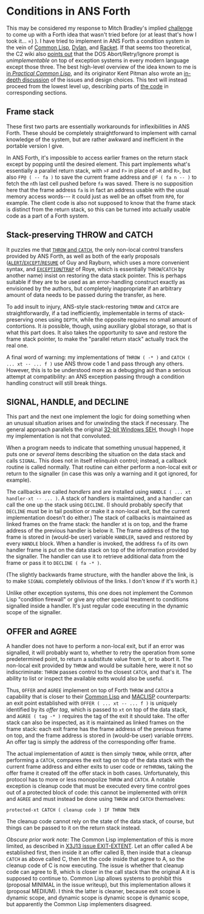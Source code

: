 # Conditions in ANS Forth

This may be considered my response to Mitch Bradley's implied
[challenge][1] to come up with a Forth idea that wasn't tried before (or
at least that's how I took it... =) ).  I have tried to implement in ANS
Forth a condition system in the vein of [Common Lisp][2], [Dylan][3],
and [Racket][4].   If that seems too theoretical, the C2 wiki also
[points out][5] that the DOS Abort/Retry/Ignore prompt is
_unimplementable_ on top of exception systems in every modern language
except those three.  The best high-level overview of the idea known to
me is [in _Practical Common Lisp_][6], and its originator Kent Pitman
also wrote an [in-depth discussion][7] of the issues and design choices.
This text will instead proceed from the lowest level up, describing
parts of [the code](condit.fth) in corresponding sections.

## Frame stack

These first two parts are essentially workarounds for inflexibilities in
ANS Forth.  These should be completely straightforward to implement with
carnal knowledge of the system, but are rather awkward and inefficient
in the portable version I give.

In ANS Forth, it's impossible to access earlier frames on the return
stack except by popping until the desired element.  This part implements
what's essentially a parallel return stack, with `>F` and `F>` in place
of `>R` and `R>`, but also `FP@ ( -- fa )` to save the current frame
address and `@F ( fa n -- )` to fetch the `n`th last cell pushed before
`fa` was saved.   There is no supposition here that the frame address
`fa` is in fact an address usable with the usual memory access words---
it could just as well be an offset from `RP0`, for example.  The client
code is also not supposed to know that the frame stack is distinct from
the return stack, so this can be turned into actually usable code as a
part of a Forth system.

## Stack-preserving THROW and CATCH

It puzzles me that [`THROW` and `CATCH`][8], the only non-local control
transfers provided by ANS Forth, as well as both of the early proposals
([`ALERT`/`EXCEPT`/`RESUME`][9] of Guy and Rayburn, which uses a more
convenient syntax, and [`EXCEPTION`/`TRAP`][10] of Roye, which is
essentially `THROW`/`CATCH` by another name) insist on restoring the
data stack pointer.  This is perhaps suitable if they are to be used as
an error-handling construct exactly as envisioned by the authors, but
completely inappropriate if an arbitrary amount of data needs to be
passed during the transfer, as here.

To add insult to injury, ANS-style stack-restoring `THROW` and `CATCH`
are straightforwardly, if a tad inefficiently, implementable in terms of
stack-preserving ones using `DEPTH`, while the opposite requires no
small amount of contortions.  It _is_ possible, though, using auxiliary
global storage, so that is what this part does.  It also takes the
opportunity to save and restore the frame stack pointer, to make the
"parallel return stack" actually track the real one.

A final word of warning: my implementations of `THROW ( -* )` and
`CATCH ( ... xt -- ... f )` use ANS throw code 1 and pass through any
others.  However, this is to be understood more as a debugging aid than
a serious attempt at compatibility: an ANS exception passing through a
condition handling construct will still break things.

## SIGNAL, HANDLE, and DECLINE

This part and the next one implement the logic for doing something when
an unusual situation arises and for unwinding the stack if necessary.
The general approach parallels the original [32-bit Windows SEH][11],
though I hope my implementation is not that convoluted.

When a program needs to indicate that something unusual happened, it
puts one _or several_ items describing the situation on the data stack
and calls `SIGNAL`.  This does not in itself relinquish control;
instead, a callback routine is called normally.  That routine can either
perform a non-local exit or return to the signaller (in case this was
only a warning and it got ignored, for example).

The callbacks are called _handlers_ and are installed using
`HANDLE ( ... xt handler-xt -- ... )`.  A stack of handlers is
maintained, and a handler can call the one up the stack using `DECLINE`.
(I should probably specify that `DECLINE` must be in tail position or
make it a non-local exit, but the current implementation doesn't do
either.)  The stack of callbacks is maintained as linked frames on the
frame stack: the handler xt is on top, and the frame address of the
previous handler is below it.  The frame address of the top frame is
stored in (would-be user) variable `HANDLER`, saved and restored by
every `HANDLE` block.  When a handler is invoked, the address `fa` of
its own handler frame is put on the data stack on top of the information
provided by the signaller.  The handler can use it to retrieve
additional data from the frame or pass it to `DECLINE ( fa -* )`.

(The slightly backwards frame structure, with the handler above the
link, is to make `SIGNAL` completely oblivious of the links.  I don't
know if it's worth it.)

Unlike other exception systems, this one does not implement the Common
Lisp "condition firewall" or give any other special treatment to
conditions signalled inside a handler.  It's just regular code executing
in the dynamic scope of the signaller.

## OFFER and AGREE

A handler does not have to perform a non-local exit, but if an error was
signalled, it will probably want to, whether to retry the operation from
some predetermined point, to return a substitute value from it, or to
abort it.  The non-local exit provided by `THROW` and would be suitable
here, were it not so indiscriminate: `THROW` passes control to the
closest `CATCH`, and that's it.  The ability to list or inspect the
available exits would also be useful.

Thus, `OFFER` and `AGREE` implement on top of Forth `THROW` and `CATCH`
a capability that is closer to their [Common Lisp][12] and [MACLISP][13]
counterparts: an exit point established with `OFFER ( ... xt -- ... f )`
is uniquely identified by its _offer tag_, which is passed to `xt` on
top of the data stack, and `AGREE ( tag -* )` requires the tag of the
exit it should take.  The offer stack can also be inspected, as it is
maintained as linked frames on the frame stack:  each exit frame has the
frame address of the previous frame on top, and the frame address is
stored in (would-be user) variable `OFFERS`.  An offer tag is simply the
address of the corresponding offer frame.

The actual implementation of `AGREE` is then simply `THROW`, while
`OFFER`, after performing a `CATCH`, compares the exit tag on top of the
data stack with the current frame address and either exits to user code
or re`THROW`s, taking the offer frame it created off the offer stack in
both cases.  Unfortunately, this protocol has to more or less monopolize
`THROW` and `CATCH`.  A notable exception is cleanup code that must be
executed every time control goes out of a protected block of code: this
cannot be implemented with `OFFER` and `AGREE` and must instead be done
using `THROW` and `CATCH` themselves:

	protected-xt CATCH ( cleanup code ) IF THROW THEN

The cleanup code cannot rely on the state of the data stack, of course,
but things can be passed to it on the return stack instead.

_Obscure prior work note:_ The Common Lisp implementation of this is
more limited, as described in [X3J13 issue EXIT-EXTENT][14].  Let an
offer called A be established first, then inside it an offer called B,
then inside that a cleanup `CATCH` as above called C, then let the code
inside that agree to A, so the cleanup code of C is now executing.  The
issue is whether that cleanup code can agree to B, which is closer in
the call stack than the original A it is supposed to continue to.
Common Lisp allows systems to prohibit this (proposal MINIMAL in the
issue writeup), but this implementation allows it (proposal MEDIUM).  I
think the latter is cleaner, because exit scope is dynamic scope, and
dynamic scope is dynamic scope is dynamic scope, but apparently the
Common Lisp implementers disagreed.

[1]:  https://github.com/ForthHub/discussion/issues/79#issuecomment-454218065
[2]:  http://www.lispworks.com/documentation/lw71/CLHS/Body/09_.htm
[3]:  https://opendylan.org/books/drm/Conditions
[4]:  https://docs.racket-lang.org/reference/exns.html
[5]:  http://wiki.c2.com/?AbortRetryIgnore
[6]:  http://www.gigamonkeys.com/book/beyond-exception-handling-conditions-and-restarts.html
[7]:  http://www.nhplace.com/kent/Papers/Condition-Handling-2001.html
[8]:  https://www.complang.tuwien.ac.at/forth/dpans-html/dpans9.htm
[9]:  http://soton.mpeforth.com/flag/jfar/vol3/no4/article3.pdf
[10]: http://soton.mpeforth.com/flag/jfar/vol5/no2/article4.pdf
[11]: http://bytepointer.com/resources/pietrek_crash_course_depths_of_win32_seh.htm
[12]: http://clhs.lisp.se/Body/s_catch.htm
[13]: http://www.maclisp.info/pitmanual/contro.html#5.13.1
[14]: http://clhs.lisp.se/Issues/iss152_w.htm
